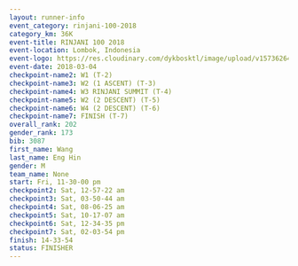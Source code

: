 ```yaml
---
layout: runner-info 
event_category: rinjani-100-2018 
category_km: 36K 
event-title: RINJANI 100 2018 
event-location: Lombok, Indonesia 
event-logo: https://res.cloudinary.com/dykbosktl/image/upload/v1573626435/Logo/Rinjani_eoufbh.png 
event-date: 2018-03-04 
checkpoint-name2: W1 (T-2) 
checkpoint-name3: W2 (1 ASCENT) (T-3) 
checkpoint-name4: W3 RINJANI SUMMIT (T-4) 
checkpoint-name5: W2 (2 DESCENT) (T-5) 
checkpoint-name6: W4 (2 DESCENT) (T-6) 
checkpoint-name7: FINISH (T-7) 
overall_rank: 202
gender_rank: 173
bib: 3087
first_name: Wang
last_name: Eng Hin
gender: M
team_name: None
start: Fri, 11-30-00 pm
checkpoint2: Sat, 12-57-22 am
checkpoint3: Sat, 03-50-44 am
checkpoint4: Sat, 08-06-25 am
checkpoint5: Sat, 10-17-07 am
checkpoint6: Sat, 12-34-35 pm
checkpoint7: Sat, 02-03-54 pm
finish: 14-33-54
status: FINISHER
---
```

